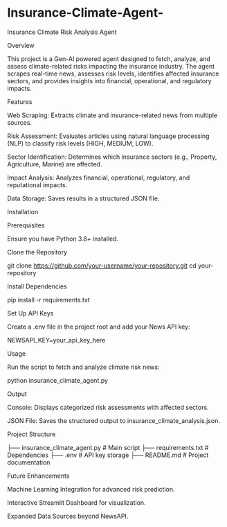 # Insurance-Climate-Agent-

Insurance Climate Risk Analysis Agent

Overview

This project is a Gen-AI powered agent designed to fetch, analyze, and assess climate-related risks impacting the insurance industry. The agent scrapes real-time news, assesses risk levels, identifies affected insurance sectors, and provides insights into financial, operational, and regulatory impacts.

Features

Web Scraping: Extracts climate and insurance-related news from multiple sources.

Risk Assessment: Evaluates articles using natural language processing (NLP) to classify risk levels (HIGH, MEDIUM, LOW).

Sector Identification: Determines which insurance sectors (e.g., Property, Agriculture, Marine) are affected.

Impact Analysis: Analyzes financial, operational, regulatory, and reputational impacts.

Data Storage: Saves results in a structured JSON file.

Installation

Prerequisites

Ensure you have Python 3.8+ installed.

Clone the Repository

 git clone https://github.com/your-username/your-repository.git
 cd your-repository

Install Dependencies

pip install -r requirements.txt

Set Up API Keys

Create a .env file in the project root and add your News API key:

NEWSAPI_KEY=your_api_key_here

Usage

Run the script to fetch and analyze climate risk news:

python insurance_climate_agent.py

Output

Console: Displays categorized risk assessments with affected sectors.

JSON File: Saves the structured output to insurance_climate_analysis.json.

Project Structure

├── insurance_climate_agent.py  # Main script
├── requirements.txt            # Dependencies
├── .env                        # API key storage
├── README.md                   # Project documentation

Future Enhancements

Machine Learning Integration for advanced risk prediction.

Interactive Streamlit Dashboard for visualization.

Expanded Data Sources beyond NewsAPI.

